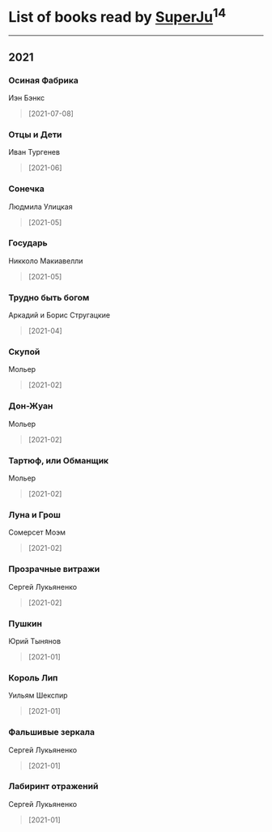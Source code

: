 # List of books read by [SuperJu](https://soundcloud.com/julia-lapan-741189633)<sup>14</sup>
---

## 2021

### Осиная Фабрика
Иэн Бэнкс
> [2021-07-08] 


### Отцы и Дети
Иван Тургенев
> [2021-06] 


### Сонечка
Людмила Улицкая
> [2021-05] 


### Государь
Никколо Макиавелли
> [2021-05] 


### Трудно быть богом
Аркадий и Борис Стругацкие
> [2021-04] 


### Скупой
Мольер
> [2021-02] 


### Дон-Жуан
Мольер
> [2021-02] 


### Тартюф, или Обманщик
Мольер
> [2021-02] 


### Луна и Грош
Сомерсет Моэм
> [2021-02] 


### Прозрачные витражи
Сергей Лукьяненко
> [2021-02] 


### Пушкин
Юрий Тынянов
> [2021-01] 


### Король Лип
Уильям Шекспир
> [2021-01] 


### Фальшивые зеркала
Сергей Лукьяненко
> [2021-01] 


### Лабиринт отражений
Сергей Лукьяненко
> [2021-01] 



